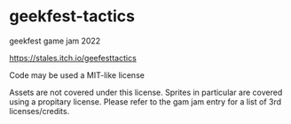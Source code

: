 # geekfest-tactics
geekfest game jam 2022

https://stales.itch.io/geefesttactics

Code may be used a MIT-like license

Assets are not covered under this license. Sprites in particular are covered using a propitary license.
Please refer to the gam jam entry for a list of 3rd licenses/credits.
